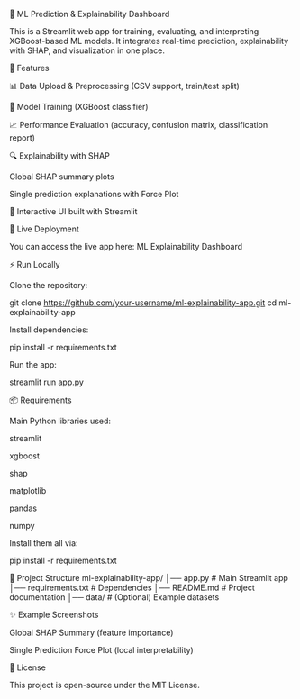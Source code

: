 🧠 ML Prediction & Explainability Dashboard

This is a Streamlit web app for training, evaluating, and interpreting XGBoost-based ML models.
It integrates real-time prediction, explainability with SHAP, and visualization in one place.

🚀 Features

📊 Data Upload & Preprocessing (CSV support, train/test split)

🤖 Model Training (XGBoost classifier)

📈 Performance Evaluation (accuracy, confusion matrix, classification report)

🔍 Explainability with SHAP

Global SHAP summary plots

Single prediction explanations with Force Plot

🎨 Interactive UI built with Streamlit

🔗 Live Deployment

You can access the live app here: ML Explainability Dashboard

⚡ Run Locally

Clone the repository:

git clone https://github.com/your-username/ml-explainability-app.git
cd ml-explainability-app


Install dependencies:

pip install -r requirements.txt


Run the app:

streamlit run app.py

📦 Requirements

Main Python libraries used:

streamlit

xgboost

shap

matplotlib

pandas

numpy

Install them all via:

pip install -r requirements.txt

📂 Project Structure
ml-explainability-app/
│── app.py               # Main Streamlit app
│── requirements.txt     # Dependencies
│── README.md            # Project documentation
│── data/                # (Optional) Example datasets

✨ Example Screenshots

Global SHAP Summary (feature importance)

Single Prediction Force Plot (local interpretability)

📜 License

This project is open-source under the MIT License.